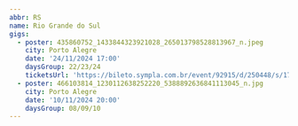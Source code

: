 ```yaml
---
abbr: RS
name: Rio Grande do Sul
gigs:
  - poster: 435860752_1433844323921028_265013798528813967_n.jpeg
    city: Porto Alegre
    date: '24/11/2024 17:00'
    daysGroup: 22/23/24
    ticketsUrl: 'https://bileto.sympla.com.br/event/92915/d/250448/s/1708446'
  - poster: 466103814_1230112638252220_5388892636841113045_n.jpg
    city: Porto Alegre
    date: '10/11/2024 20:00'
    daysGroup: 08/09/10
---
```



